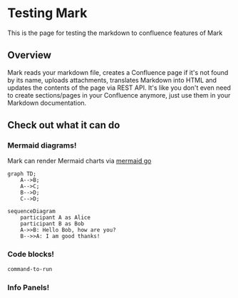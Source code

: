 <!-- Space: OC -->
<!-- Parent: Testing Mark -->
<!-- Title: Test -->

<!-- Include: ../templates/disclaimer.md -->


# Testing Mark

This is the page for testing the markdown to confluence features of Mark

## Overview

Mark reads your markdown file, creates a Confluence page if it's not found by its name, uploads attachments, translates Markdown into HTML and updates the contents of the page via REST API. It's like you don't even need to create sections/pages in your Confluence anymore, just use them in your Markdown documentation.

## Check out what it can do

### Mermaid diagrams!
Mark can render Mermaid charts via [mermaid go](https://github.com/dreampuf/mermaid.go) 

```mermaid
graph TD;
    A-->B;
    A-->C;
    B-->D;
    C-->D;
```

```mermaid
sequenceDiagram
    participant A as Alice
    participant B as Bob
    A->>B: Hello Bob, how are you?
    B-->>A: I am good thanks!
```

### Code blocks!

```bash
command-to-run
```
### Info Panels!

